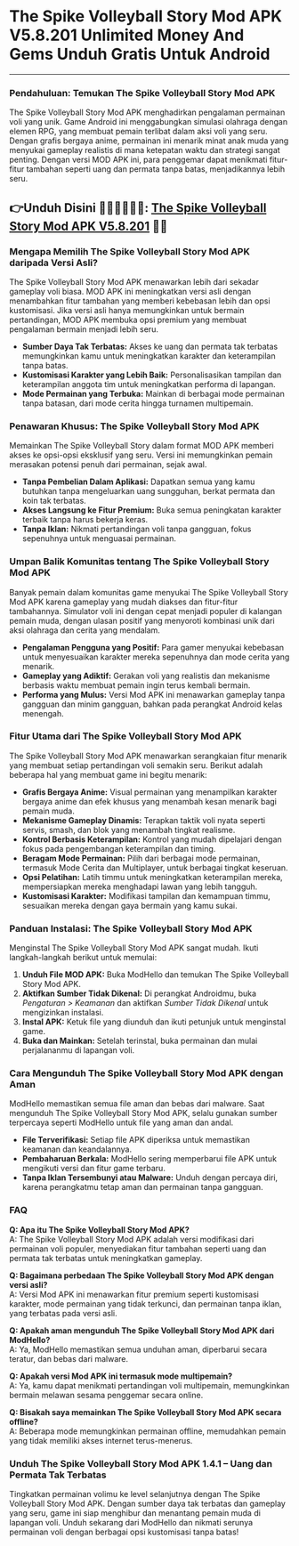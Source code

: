 # The Spike Volleyball Story Mod APK V5.8.201 Unlimited Money And Gems Unduh Gratis Untuk Android 

---

### Pendahuluan: Temukan The Spike Volleyball Story Mod APK

The Spike Volleyball Story Mod APK menghadirkan pengalaman permainan voli yang unik. Game Android ini menggabungkan simulasi olahraga dengan elemen RPG, yang membuat pemain terlibat dalam aksi voli yang seru. Dengan grafis bergaya anime, permainan ini menarik minat anak muda yang menyukai gameplay realistis di mana ketepatan waktu dan strategi sangat penting. Dengan versi MOD APK ini, para penggemar dapat menikmati fitur-fitur tambahan seperti uang dan permata tanpa batas, menjadikannya lebih seru.



## 👉Unduh Disini 🤾🏻‍♀️🤾🏻‍♂️: [The Spike Volleyball Story Mod APK V5.8.201](https://modhello.com/the-spike/) 👌🏻
 
### Mengapa Memilih The Spike Volleyball Story Mod APK daripada Versi Asli?

The Spike Volleyball Story Mod APK menawarkan lebih dari sekadar gameplay voli biasa. MOD APK ini meningkatkan versi asli dengan menambahkan fitur tambahan yang memberi kebebasan lebih dan opsi kustomisasi. Jika versi asli hanya memungkinkan untuk bermain pertandingan, MOD APK membuka opsi premium yang membuat pengalaman bermain menjadi lebih seru.

- **Sumber Daya Tak Terbatas:** Akses ke uang dan permata tak terbatas memungkinkan kamu untuk meningkatkan karakter dan keterampilan tanpa batas.
- **Kustomisasi Karakter yang Lebih Baik:** Personalisasikan tampilan dan keterampilan anggota tim untuk meningkatkan performa di lapangan.
- **Mode Permainan yang Terbuka:** Mainkan di berbagai mode permainan tanpa batasan, dari mode cerita hingga turnamen multipemain.

### Penawaran Khusus: The Spike Volleyball Story Mod APK

Memainkan The Spike Volleyball Story dalam format MOD APK memberi akses ke opsi-opsi eksklusif yang seru. Versi ini memungkinkan pemain merasakan potensi penuh dari permainan, sejak awal.

- **Tanpa Pembelian Dalam Aplikasi:** Dapatkan semua yang kamu butuhkan tanpa mengeluarkan uang sungguhan, berkat permata dan koin tak terbatas.
- **Akses Langsung ke Fitur Premium:** Buka semua peningkatan karakter terbaik tanpa harus bekerja keras.
- **Tanpa Iklan:** Nikmati pertandingan voli tanpa gangguan, fokus sepenuhnya untuk menguasai permainan.

### Umpan Balik Komunitas tentang The Spike Volleyball Story Mod APK

Banyak pemain dalam komunitas game menyukai The Spike Volleyball Story Mod APK karena gameplay yang mudah diakses dan fitur-fitur tambahannya. Simulator voli ini dengan cepat menjadi populer di kalangan pemain muda, dengan ulasan positif yang menyoroti kombinasi unik dari aksi olahraga dan cerita yang mendalam.

- **Pengalaman Pengguna yang Positif:** Para gamer menyukai kebebasan untuk menyesuaikan karakter mereka sepenuhnya dan mode cerita yang menarik.
- **Gameplay yang Adiktif:** Gerakan voli yang realistis dan mekanisme berbasis waktu membuat pemain ingin terus kembali bermain.
- **Performa yang Mulus:** Versi Mod APK ini menawarkan gameplay tanpa gangguan dan minim gangguan, bahkan pada perangkat Android kelas menengah.

### Fitur Utama dari The Spike Volleyball Story Mod APK

The Spike Volleyball Story Mod APK menawarkan serangkaian fitur menarik yang membuat setiap pertandingan voli semakin seru. Berikut adalah beberapa hal yang membuat game ini begitu menarik:

- **Grafis Bergaya Anime:** Visual permainan yang menampilkan karakter bergaya anime dan efek khusus yang menambah kesan menarik bagi pemain muda.
- **Mekanisme Gameplay Dinamis:** Terapkan taktik voli nyata seperti servis, smash, dan blok yang menambah tingkat realisme.
- **Kontrol Berbasis Keterampilan:** Kontrol yang mudah dipelajari dengan fokus pada pengembangan keterampilan dan timing.
- **Beragam Mode Permainan:** Pilih dari berbagai mode permainan, termasuk Mode Cerita dan Multiplayer, untuk berbagai tingkat keseruan.
- **Opsi Pelatihan:** Latih timmu untuk meningkatkan keterampilan mereka, mempersiapkan mereka menghadapi lawan yang lebih tangguh.
- **Kustomisasi Karakter:** Modifikasi tampilan dan kemampuan timmu, sesuaikan mereka dengan gaya bermain yang kamu sukai.

### Panduan Instalasi: The Spike Volleyball Story Mod APK

Menginstal The Spike Volleyball Story Mod APK sangat mudah. Ikuti langkah-langkah berikut untuk memulai:

1. **Unduh File MOD APK:** Buka ModHello dan temukan The Spike Volleyball Story Mod APK.
2. **Aktifkan Sumber Tidak Dikenal:** Di perangkat Androidmu, buka *Pengaturan > Keamanan* dan aktifkan *Sumber Tidak Dikenal* untuk mengizinkan instalasi.
3. **Instal APK:** Ketuk file yang diunduh dan ikuti petunjuk untuk menginstal game.
4. **Buka dan Mainkan:** Setelah terinstal, buka permainan dan mulai perjalananmu di lapangan voli.

### Cara Mengunduh The Spike Volleyball Story Mod APK dengan Aman

ModHello memastikan semua file aman dan bebas dari malware. Saat mengunduh The Spike Volleyball Story Mod APK, selalu gunakan sumber terpercaya seperti ModHello untuk file yang aman dan andal.

- **File Terverifikasi:** Setiap file APK diperiksa untuk memastikan keamanan dan keandalannya.
- **Pembaharuan Berkala:** ModHello sering memperbarui file APK untuk mengikuti versi dan fitur game terbaru.
- **Tanpa Iklan Tersembunyi atau Malware:** Unduh dengan percaya diri, karena perangkatmu tetap aman dan permainan tanpa gangguan.

### FAQ

**Q: Apa itu The Spike Volleyball Story Mod APK?**  
A: The Spike Volleyball Story Mod APK adalah versi modifikasi dari permainan voli populer, menyediakan fitur tambahan seperti uang dan permata tak terbatas untuk meningkatkan gameplay.

**Q: Bagaimana perbedaan The Spike Volleyball Story Mod APK dengan versi asli?**  
A: Versi Mod APK ini menawarkan fitur premium seperti kustomisasi karakter, mode permainan yang tidak terkunci, dan permainan tanpa iklan, yang terbatas pada versi asli.

**Q: Apakah aman mengunduh The Spike Volleyball Story Mod APK dari ModHello?**  
A: Ya, ModHello memastikan semua unduhan aman, diperbarui secara teratur, dan bebas dari malware.

**Q: Apakah versi Mod APK ini termasuk mode multipemain?**  
A: Ya, kamu dapat menikmati pertandingan voli multipemain, memungkinkan bermain melawan sesama penggemar secara online.

**Q: Bisakah saya memainkan The Spike Volleyball Story Mod APK secara offline?**  
A: Beberapa mode memungkinkan permainan offline, memudahkan pemain yang tidak memiliki akses internet terus-menerus.

### Unduh The Spike Volleyball Story Mod APK 1.4.1 – Uang dan Permata Tak Terbatas

Tingkatkan permainan volimu ke level selanjutnya dengan The Spike Volleyball Story Mod APK. Dengan sumber daya tak terbatas dan gameplay yang seru, game ini siap menghibur dan menantang pemain muda di lapangan voli. Unduh sekarang dari ModHello dan nikmati serunya permainan voli dengan berbagai opsi kustomisasi tanpa batas!
